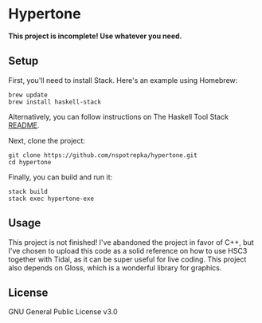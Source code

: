 # Hypertone

**This project is incomplete! Use whatever you need.**

## Setup

First, you'll need to install Stack. Here's an example using Homebrew:

```
brew update
brew install haskell-stack
```

Alternatively, you can follow instructions on The Haskell Tool
Stack [README](https://docs.haskellstack.org/en/stable/README/).

Next, clone the project:

```
git clone https://github.com/nspotrepka/hypertone.git
cd hypertone
```

Finally, you can build and run it:

```
stack build
stack exec hypertone-exe
```

## Usage

This project is not finished! I've abandoned the project in favor of C++, but
I've chosen to upload this code as a solid reference on how to use HSC3
together with Tidal, as it can be super useful for live coding. This project
also depends on Gloss, which is a wonderful library for graphics.

## License

GNU General Public License v3.0
